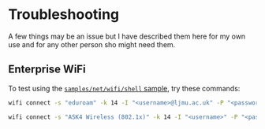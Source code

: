 # Troubleshooting

A few things may be an issue but I have described them here for my own use and for any other person sho might need them.

## Enterprise WiFi

To test using the [`samples/net/wifi/shell` sample](https://github.com/zephyrproject-rtos/zephyr/tree/main/samples/net/wifi/shell), try these commands:

```bash
wifi connect -s "eduroam" -k 14 -I "<username>@ljmu.ac.uk" -P "<password>" -a "anonymous"
```

```bash
wifi connect -s "ASK4 Wireless (802.1x)" -k 14 -I "<username>" -P "<password>" -a "anonymous"
```
